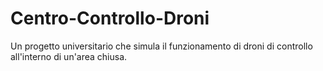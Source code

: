 # Centro-Controllo-Droni
Un progetto universitario che simula il funzionamento di droni di controllo all'interno di un'area chiusa.
